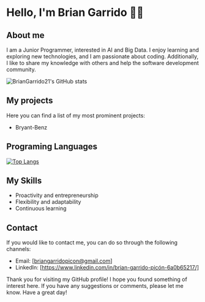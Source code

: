 # Hello, I'm Brian Garrido 👋👋

## About me

I am a Junior Programmer, interested in AI and Big Data. I enjoy learning and exploring new technologies, and I am passionate about coding. Additionally, I like to share my knowledge with others and help the software development community.

![BrianGarrido21's GitHub stats](https://github-readme-stats.vercel.app/api?username=BrianGarrido21&show_icons=true&theme=radical&hide=prs,contribs)

## My projects

Here you can find a list of my most prominent projects:

- Bryant-Benz

## Programing Languages

[![Top Langs](https://github-readme-stats.vercel.app/api/top-langs/?username=BrianGarrido21&layout=compact&theme=radical)](https://github.com/BrianGarrido21/github-readme-stats)

## My Skills

- Proactivity and entrepreneurship
- Flexibility and adaptability
- Continuous learning

## Contact

If you would like to contact me, you can do so through the following channels:

- Email: [briangarridopicon@gmail.com]
- LinkedIn: [https://www.linkedin.com/in/brian-garrido-picón-6a0b65217/]

Thank you for visiting my GitHub profile! I hope you found something of interest here. If you have any suggestions or comments, please let me know. Have a great day!
